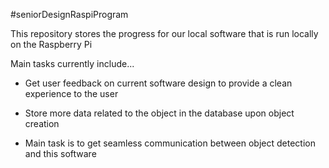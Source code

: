 #seniorDesignRaspiProgram

This repository stores the progress for our local software that is run locally on the Raspberry Pi

Main tasks currently include...

- Get user feedback on current software design to provide a clean experience to the user
- Store more data related to the object in the database upon object creation

- Main task is to get seamless communication between object detection and this software
